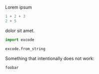 Lorem ipsum
```python
1 + 2 + 3
2 + 5
```
dolor sit amet.
```python
import excode

excode.from_string
```
Something that intentionally does not work:
```bash
foobar
```
